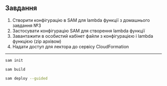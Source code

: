 ## Завдання
1. Створити конфігурацію в SAM для lambda функції з домашнього завдання №3 
2. Застосувати конфігурацію SAM для створення lambda функції 
3. Завантажити в особистий кабінет файли з конфігурацією і lambda функцією (zip архівом)
4. Надати доступ для лектора до сервісу CloudFormation

----

```bash
sam init
```

```bash
sam build
```

```bash
sam deploy --guided
```
